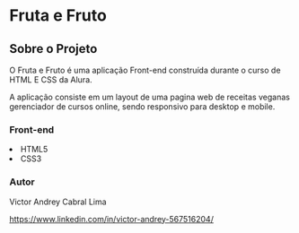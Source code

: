 # Fruta e Fruto

## Sobre o Projeto


O Fruta e Fruto é uma aplicação Front-end construída durante o curso de HTML E CSS da Alura.

A aplicação consiste em um layout de uma pagina web de receitas veganas gerenciador de cursos online, sendo responsivo para desktop e mobile.

### Front-end

<lu>
  <li> HTML5
  <li> CSS3
  
### Autor
    
 Victor Andrey Cabral Lima
 
 https://www.linkedin.com/in/victor-andrey-567516204/
